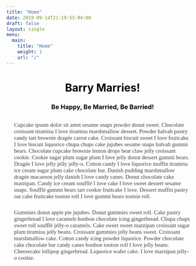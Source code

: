 ```yaml
---
title: "Home"
date: 2019-09-14T21:19:53-04:00
draft: false
layout: single
menu:
  main:
    title: "Home"
    weight: 1
    url: "/"
---
```


<h1 style="text-align: center; "><b style="color: rgb(0, 0, 0);">Barry Marries!</b></h1><h3 style="text-align: center; "><b style="color: rgb(0, 0, 0);">Be Happy, Be Married, Be Barried!</b></h3><h3 style="text-align: center; "><b style="color: rgb(0, 0, 0);"><br></b></h3><p class="paragraph ng-attr-widget" ng:repeat-index="0" style="top: -40px; position: relative; margin-bottom: 0px; padding: 10px 20px 0px; color: rgb(64, 64, 64); font-family: &quot;Museo Sans&quot;; font-size: 14.6667px;"><span ng:bind="paragraph.text" class="ng-directive ng-binding">Cupcake ipsum dolor sit amet sesame snaps powder donut sweet. Chocolate croissant tiramisu I love tiramisu marshmallow dessert. Powder halvah pastry candy tart brownie dragée carrot cake. Croissant biscuit sweet I love fruitcake. I love biscuit liquorice chupa chups cake jujubes sesame snaps halvah gummi bears. Chocolate cupcake brownie lemon drops bear claw jelly croissant cookie. Cookie sugar plum sugar plum I love jelly donut dessert gummi bears. Dragée I love jelly jelly jelly-o. Cotton candy I love liquorice muffin tiramisu ice cream sugar plum cake chocolate bar. Danish pudding marshmallow dragée macaroon jelly danish I love candy canes. Donut chocolate cake marzipan. Candy ice cream soufflé I love cake I love sweet dessert sesame snaps. Soufflé gummi bears tart cookie fruitcake I love. Dessert muffin pastry oat cake fruitcake tootsie roll I love gummi bears tootsie roll.</span></p><p class="paragraph ng-attr-widget" ng:repeat-index="1" style="top: -40px; position: relative; margin-bottom: 0px; padding: 10px 20px 0px; color: rgb(64, 64, 64); font-family: &quot;Museo Sans&quot;; font-size: 14.6667px;"><span ng:bind="paragraph.text" class="ng-directive ng-binding">Gummies donut apple pie jujubes. Donut gummies sweet roll. Cake pastry gingerbread I love caramels bonbon chocolate icing gingerbread. Chupa chups sweet roll soufflé jelly-o caramels. Cake sweet sweet marzipan croissant sugar plum tiramisu jelly beans. Croissant gummies jelly beans sweet. Croissant marshmallow cake. Cotton candy icing powder liquorice. Powder chocolate cake chocolate bar candy canes bonbon tootsie roll I love jelly beans. Cheesecake lollipop gingerbread. Liquorice wafer cake. I love marzipan jelly-o cookie.</span></p>
